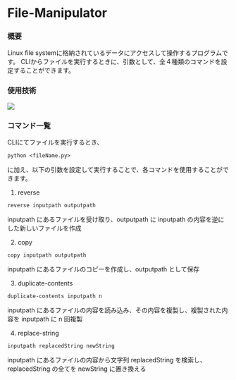 # File-Manipulator

### 概要
Linux file systemに格納されているデータにアクセスして操作するプログラムです。
CLIからファイルを実行するときに、引数として、全４種類のコマンドを設定することができます。

### 使用技術
<img src="https://qiita-user-contents.imgix.net/https%3A%2F%2Fimg.shields.io%2Fbadge%2F-Python-F2C63C.svg%3Flogo%3Dpython%26style%3Dfor-the-badge?ixlib=rb-4.0.0&auto=format&gif-q=60&q=75&w=1400&fit=max&s=5d7d909c2f70c6c8a0fc0477bd1a56ae">

### コマンド一覧
CLIにてファイルを実行するとき、
```
python <fileName.py>
```
に加え、以下の引数を設定して実行することで、各コマンドを使用することができます。

1. reverse
```
reverse inputpath outputpath
```
inputpath にあるファイルを受け取り、outputpath に inputpath の内容を逆にした新しいファイルを作成

2. copy
```
copy inputpath outputpath
```
inputpath にあるファイルのコピーを作成し、outputpath として保存

3. duplicate-contents
```
duplicate-contents inputpath n
```
inputpath にあるファイルの内容を読み込み、その内容を複製し、複製された内容を inputpath に n 回複製

4. replace-string
```
inputpath replacedString newString
```
inputpath にあるファイルの内容から文字列 replacedString を検索し、replacedString の全てを newString に置き換える